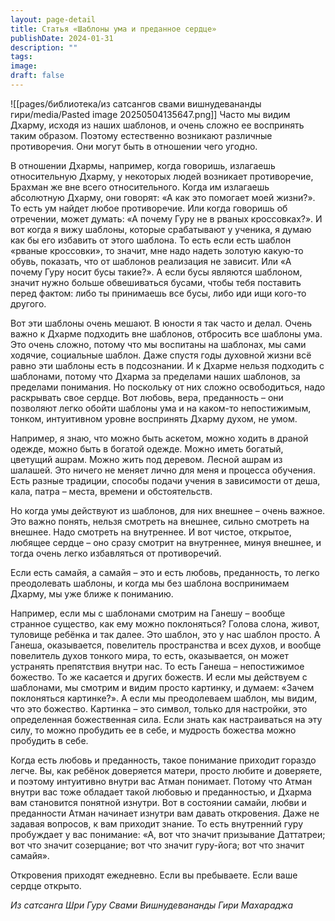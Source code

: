 ```yaml
---
layout: page-detail
title: Статья «Шаблоны ума и преданное сердце»
publishDate: 2024-01-31
description: ""
tags: 
image: 
draft: false
---
```

![[pages/библиотека/из сатсангов свами вишнудевананды гири/media/Pasted image 20250504135647.png]]
 Часто мы видим Дхарму, исходя из наших шаблонов, и очень сложно ее воспринять таким образом. Поэтому естественно возникают различные противоречия. Они могут быть в отношении чего угодно.

 В отношении Дхармы, например, когда говоришь, излагаешь относительную Дхарму, у некоторых людей возникает противоречие, Брахман же вне всего относительного. Когда им излагаешь абсолютную Дхарму, они говорят: «А как это помогает моей жизни?». То есть ум найдет любое противоречие. Или когда говоришь об отречении, может думать: «А почему Гуру не в рваных кроссовках?». И вот когда я вижу шаблоны, которые срабатывают у ученика, я думаю как бы его избавить от этого шаблона. То есть если есть шаблон «рваные кроссовки», то значит, мне надо надеть золотую какую-то обувь, показать, что от шаблонов реализация не зависит. Или «А почему Гуру носит бусы такие?». А если бусы являются шаблоном, значит нужно больше обвешиваться бусами, чтобы тебя поставить перед фактом: либо ты принимаешь все бусы, либо иди ищи кого-то другого.

 Вот эти шаблоны очень мешают. В юности я так часто и делал. Очень важно к Дхарме подходить вне шаблонов, отбросить все шаблоны ума. Это очень сложно, потому что мы воспитаны на шаблонах, мы сами ходячие, социальные шаблон. Даже спустя годы духовной жизни всё равно эти шаблоны есть в подсознании. И к Дхарме нельзя подходить с шаблонами, потому что Дхарма за пределами наших шаблонов, за пределами понимания. Но поскольку от них сложно освободиться, надо раскрывать свое сердце. Вот любовь, вера, преданность – они позволяют легко обойти шаблоны ума и на каком-то непостижимым, тонком, интуитивном уровне воспринять Дхарму духом, не умом.

 Например, я знаю, что можно быть аскетом, можно ходить в драной одежде, можно быть в богатой одежде. Можно иметь богатый, цветущий ашрам. Можно жить под деревом. Лесной ашрам из шалашей. Это ничего не меняет лично для меня и процесса обучения. Есть разные традиции, способы подачи учения в зависимости от деша, кала, патра – места, времени и обстоятельств.

 Но когда умы действуют из шаблонов, для них внешнее – очень важное. Это важно понять, нельзя смотреть на внешнее, сильно смотреть на внешнее. Надо смотреть на внутреннее. И вот чистое, открытое, любящее сердце – оно сразу смотрит на внутреннее, минуя внешнее, и тогда очень легко избавляться от противоречий.

 Если есть самайя, а самайя – это и есть любовь, преданность, то легко преодолевать шаблоны, и когда мы без шаблона воспринимаем Дхарму, мы уже ближе к пониманию.

 Например, если мы с шаблонами смотрим на Ганешу – вообще странное существо, как ему можно поклоняться? Голова слона, живот, туловище ребёнка и так далее. Это шаблон, это у нас шаблон просто. А Ганеша, оказывается, повелитель пространства и всех духов, и вообще повелитель духов тонкого мира, то есть, оказывается, он может устранять препятствия внутри нас. То есть Ганеша – непостижимое божество. То же касается и других божеств. И если мы действуем с шаблонами, мы смотрим и видим просто картинку, и думаем: «Зачем поклоняться картинке?». А если мы преодолеваем шаблон, мы видим, что это божество. Картинка – это символ, только для настройки, это определенная божественная сила. Если знать как настраиваться на эту силу, то можно пробудить ее в себе, и мудрость божества можно пробудить в себе.

 Когда есть любовь и преданность, такое понимание приходит гораздо легче. Вы, как ребёнок доверяется матери, просто любите и доверяете, и поэтому интуитивно внутри вас Атман понимает. Потому что Атман внутри вас тоже обладает такой любовью и преданностью, и Дхарма вам становится понятной изнутри. Вот в состоянии самайи, любви и преданности Атман начинает изнутри вам давать откровения. Даже не задавая вопросов, к вам приходит знание. То есть внутренний гуру пробуждает у вас понимание: «А, вот что значит призывание Даттатреи; вот что значит созерцание; вот что значит гуру-йога; вот что значит самайя».

 Откровения приходят ежедневно. Если вы пребываете. Если ваше сердце открыто.

*Из сатсанга Шри Гуру Свами Вишнудевананды Гири Махараджа*